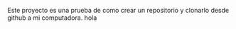 Este proyecto es una prueba de como crear un repositorio y clonarlo desde github a mi computadora.
hola